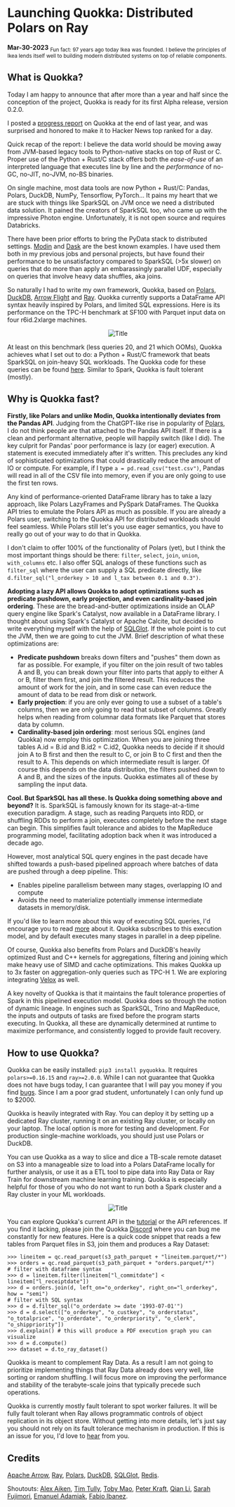 # Launching Quokka: Distributed Polars on Ray
**Mar-30-2023** 
<sub>
Fun fact: 97 years ago today Ikea was founded. I believe the principles of Ikea lends itself well to building modern distributed systems on top of reliable components.
</sub>
## What is Quokka?

Today I am happy to announce that after more than a year and half since the conception of the project, Quokka is ready for its first Alpha release, version 0.2.0.

I posted a [progress report](https://github.com/marsupialtail/quokka/blob/master/blog/why.md) on Quokka at the end of last year, and was surprised and honored to make it to Hacker News top ranked for a day. 

Quick recap of the report: I believe the data world should be moving away from JVM-based legacy tools to Python-native stacks on top of Rust or C. Proper use of the Python + Rust/C stack offers both the *ease-of-use* of an interpreted language that executes line by line and the *performance* of no-GC, no-JIT, no-JVM, no-BS binaries.

On single machine, most data tools are now Python + Rust/C: Pandas, Polars, DuckDB, NumPy, Tensorflow, PyTorch... It pains my heart that we are stuck with things like SparkSQL on JVM once we need a distributed data solution. It pained the creators of SparkSQL too, who came up with the impressive Photon engine. Unfortunately, it is not open source and requires Databricks. 

There have been prior efforts to bring the PyData stack to distributed settings. [Modin](https://github.com/modin-project/modin) and [Dask](https://github.com/dask/dask) are the best known examples. I have used them both in my previous jobs and personal projects, but have found their performance to be unsatisfactory compared to SparkSQL (>5x slower) on queries that do more than apply an embarassingly parallel UDF, especially on queries that involve heavy data shuffles, aka joins.

So naturally I had to write my own framework, Quokka, based on [Polars](https://github.com/pola-rs/polars), [DuckDB](https://github.com/duckdb/duckdb), [Arrow Flight](https://github.com/apache/arrow) and [Ray](https://github.com/ray-project/ray). Quokka currently supports a DataFrame API syntax heavily inspired by Polars, and limited SQL expressions. Here is its performance on the TPC-H benchmark at SF100 with Parquet input data on four r6id.2xlarge machines. 

<p align="center">
  <img src="https://github.com/marsupialtail/quokka/blob/master/docs/docs/tpch-parquet.svg?raw=true" alt="Title"/>
</p>

At least on this benchmark (less queries 20, and 21 which OOMs), Quokka achieves what I set out to do: a Python + Rust/C framework that beats SparkSQL on join-heavy SQL workloads. The Quokka code for these queries can be found [here](https://github.com/marsupialtail/quokka/blob/master/apps/tpc-h/tpch.py). Similar to Spark, Quokka is fault tolerant (mostly).

## Why is Quokka fast?

**Firstly, like Polars and unlike Modin, Quokka intentionally deviates from the Pandas API**. Judging from the ChatGPT-like rise in popularity of [Polars](https://github.com/pola-rs/polars/stargazers), I do not think people are that attached to the Pandas API itself. If there is a clean and performant alternative, people will happily switch (like I did). The key culprit for Pandas' poor performance is lazy (or eager) execution. A statement is executed immediately after it's written. This precludes any kind of sophisticated optimizations that could drastically reduce the amount of IO or compute. For example, if I type `a = pd.read_csv("test.csv")`, Pandas will read in all of the CSV file into memory, even if you are only going to use the first ten rows.

Any kind of performance-oriented DataFrame library has to take a lazy approach, like Polars LazyFrames and PySpark DataFrames. The Quokka API tries to emulate the Polars API as much as possible. If you are already a Polars user, switching to the Quokka API for distributed workloads should feel seamless. While Polars still let's you use eager semantics, you have to really go out of your way to do that in Quokka.

I don't claim to offer 100% of the functionality of Polars (yet), but I think the most important things should be there: `filter`, `select`, `join`, `union`, `with_columns` etc. I also offer SQL analogs of these functions such as `filter_sql` where the user can supply a SQL predicate directly, like `d.filter_sql("l_orderkey > 10 and l_tax between 0.1 and 0.3")`. 

**Adopting a lazy API allows Quokka to adopt optimizations such as predicate pushdown, early projection, and even cardinality-based join ordering**. These are the bread-and-butter optimizations inside an OLAP query engine like Spark's Catalyst, now available in a DataFrame library. I thought about using Spark's Catalyst or Apache Calcite, but decided to write everything myself with the help of [SQLGlot](https://github.com/tobymao/sqlglot). If the whole point is to cut the JVM, then we are going to cut the JVM. Brief description of what these optimizations are:
- **Predicate pushdown** breaks down filters and "pushes" them down as far as possible. For example, if you filter on the join result of two tables A and B, you can break down your filter into parts that apply to either A or B, filter them first, and join the filtered result. This reduces the amount of work for the join, and in some case can even reduce the amount of data to be read from disk or network.
- **Early projection**: if you are only ever going to use a subset of a table's columns, then we are only going to read that subset of columns. Greatly helps when reading from columnar data formats like Parquet that stores data by column.
- **Cardinality-based join ordering**: most serious SQL engines (and Quokka) now employ this optimization. When you are joining three tables A.id = B.id and B.id2 = C.id2, Quokka needs to decide if it should join A to B first and then the result to C, or join B to C first and then the result to A. This depends on which intermediate result is larger. Of course this depends on the data distribution, the filters pushed down to A and B, and the sizes of the inputs. Quokka estimates all of these by sampling the input data. 

**Cool. But SparkSQL has all these. Is Quokka doing something above and beyond?**   It is. SparkSQL is famously known for its stage-at-a-time execution paradigm. A stage, such as reading Parquets into RDD, or shuffling RDDs to perform a join, executes completely before the next stage can begin. This simplifies fault tolerance and abides to the MapReduce programming model, facilitating adoption back when it was introduced a decade ago.

However, most analytical SQL query engines in the past decade have shifted towards a push-based pipelined approach where batches of data are pushed through a deep pipeline. This: 
- Enables pipeline parallelism between many stages, overlapping IO and compute
- Avoids the need to materialize potentially immense intermediate datasets in memory/disk. 

If you'd like to learn more about this way of executing SQL queries, I'd encourage you to read [more](https://db.in.tum.de/~leis/papers/morsels.pdf) about it. Quokka subscribes to this execution model, and by default executes many stages in parallel in a deep pipeline. 

Of course, Quokka also benefits from Polars and DuckDB's heavily optimized Rust and C++ kernels for aggregations, filtering and joining which make heavy use of SIMD and cache optimizations. This makes Quokka up to 3x faster on aggregation-only queries such as TPC-H 1. We are exploring integrating [Velox](https://github.com/facebookincubator/velox) as well.

A key novelty of Quokka is that it maintains the fault tolerance properties of Spark in this pipelined execution model. Quokka does so through the notion of dynamic lineage. In engines such as SparkSQL, Trino and MapReduce, the inputs and outputs of tasks are fixed before the program starts executing. In Quokka, all these are dynamically determined at runtime to maximize performance, and consistently logged to provide fault recovery.

## How to use Quokka?

Quokka can be easily installed: `pip3 install pyquokka`. It requires `polars>=0.16.15` and `ray>=2.0.0`. While I can not guarantee that Quokka does not have bugs today, I can guarantee that I will pay you money if you find [bugs](https://marsupialtail.github.io/quokka/). Since I am a poor grad student, unfortunately I can only fund up to $2000. 

Quokka is heavily integrated with Ray. You can deploy it by setting up a dedicated Ray cluster, running it on an existing Ray cluster, or locally on your laptop. The local option is more for testing and development. For production single-machine workloads, you should just use Polars or DuckDB. 

You can use Quokka as a way to slice and dice a TB-scale remote dataset on S3 into a manageable size to load into a Polars DataFrame locally for further analysis, or use it as a ETL tool to pipe data into Ray Data or Ray Train for downstream machine learning training. Quokka is especially helpful for those of you who do not want to run both a Spark cluster and a Ray cluster in your ML workloads.

<p align="center">
  <img src="https://github.com/marsupialtail/quokka/blob/master/docs/docs/intended_use.svg?raw=true" alt="Title"/>
</p>

You can explore Quokka's current API in the [tutorial](https://marsupialtail.github.io/quokka/simple/) or the API references. If you find it lacking, please join the Quokka [Discord](https://discord.gg/6ujVV9HAg3) where you can bug me constantly for new features. Here is a quick code snippet that reads a few tables from Parquet files in S3, join them and produces a Ray Dataset: 
```
>>> lineitem = qc.read_parquet(s3_path_parquet + "lineitem.parquet/*")
>>> orders = qc.read_parquet(s3_path_parquet + "orders.parquet/*")
# filter with dataframe syntax
>>> d = lineitem.filter(lineitem["l_commitdate"] < lineitem["l_receiptdate"])
>>> d = orders.join(d, left_on="o_orderkey", right_on="l_orderkey", how = "semi")
# filter with SQL syntax
>>> d = d.filter_sql("o_orderdate >= date '1993-07-01'")
>>> d = d.select(["o_orderkey", "o_custkey", "o_orderstatus", "o_totalprice", "o_orderdate", "o_orderpriority", "o_clerk", "o_shippriority"])
>>> d.explain() # this will produce a PDF execution graph you can visualize 
>>> d = d.compute()
>>> dataset = d.to_ray_dataset()
```

Quokka is meant to complement Ray Data. As a result I am not going to prioritize implementing things that Ray Data already does very well, like sorting or random shuffling. I will focus more on improving the performance and stability of the terabyte-scale joins that typically precede such operations. 

Quokka is currently mostly fault tolerant to spot worker failures. It will be fully fault tolerant when Ray allows programmatic controls of object replication in its object store. Without getting into more details, let's just say you should not rely on its fault tolerance mechanism in production. If this is an issue for you, I'd love to [hear]((https://discord.gg/6ujVV9HAg3) ) from you.

## Credits
[Apache Arrow](https://github.com/apache/arrow), [Ray](https://github.com/ray-project/ray), [Polars](https://github.com/pola-rs/polars), [DuckDB](https://github.com/duckdb/duckdb), [SQLGlot](https://github.com/tobymao/sqlglot), [Redis](https://github.com/redis/redis). 

Shoutouts: [Alex Aiken](https://www.linkedin.com/in/alex-aiken-575aa7b7/), [Tim Tully](https://www.linkedin.com/in/timothytully/), [Toby Mao](https://www.linkedin.com/in/toby-mao/), [Peter Kraft](https://www.linkedin.com/in/peter-kraft-110318b0/), [Qian Li](https://www.linkedin.com/in/qianli15/), [Sarah Fujimori](https://www.linkedin.com/in/sarah-fujimori/), [Emanuel Adamiak](https://www.linkedin.com/in/emanuel-adamiak-699a27236/), [Fabio Ibanez](https://www.linkedin.com/in/fabioibanez/). 
